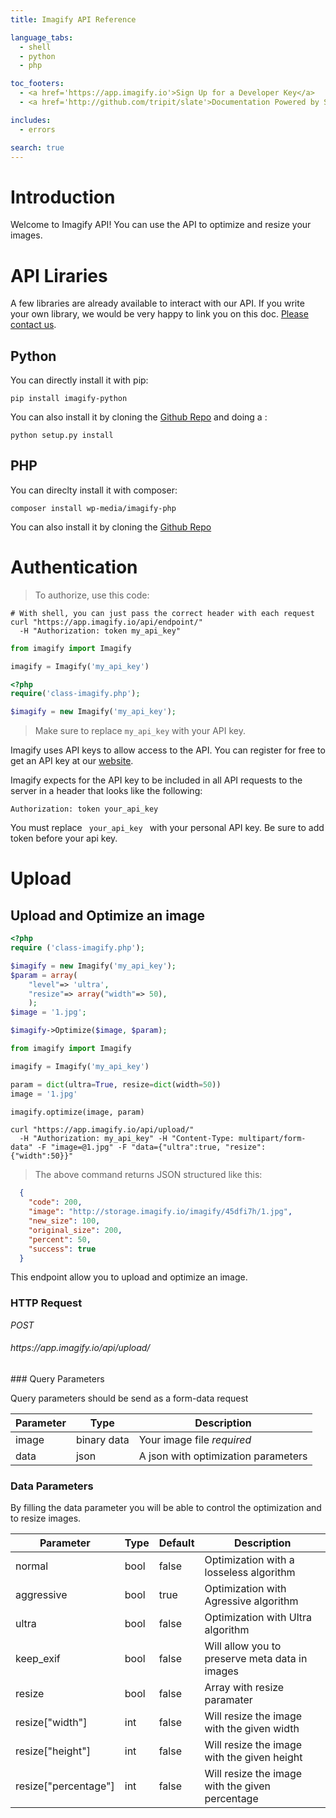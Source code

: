 ```yaml
---
title: Imagify API Reference

language_tabs:
  - shell
  - python
  - php

toc_footers:
  - <a href='https://app.imagify.io'>Sign Up for a Developer Key</a>
  - <a href='http://github.com/tripit/slate'>Documentation Powered by Slate</a>

includes:
  - errors

search: true
---
```


# Introduction

Welcome to Imagify API! You can use the API to optimize and resize your images. 

# API Liraries

A few libraries are already available to interact with our API. If you write your own library, we would be very happy to link you on this doc. [Please contact us](mailto:contact@imagify.io).

## Python

You can directly install it with pip: 

`pip install imagify-python`

You can also install it by cloning the [Github Repo](https://github.com/wp-media/imagify-python) and doing a : 

`python setup.py install`

## PHP

You can direclty install it with composer:

`composer install wp-media/imagify-php`

You can also install it by cloning the [Github Repo](https://github.com/wp-media/imagify-php)

# Authentication

> To authorize, use this code:

```shell
# With shell, you can just pass the correct header with each request
curl "https://app.imagify.io/api/endpoint/"
  -H "Authorization: token my_api_key"
```

```python
from imagify import Imagify

imagify = Imagify('my_api_key')
```

```php
<?php
require('class-imagify.php');

$imagify = new Imagify('my_api_key');
```


> Make sure to replace `my_api_key` with your API key.

Imagify uses API keys to allow access to the API. You can register for free to get an API key at our [website](https://app.imagify.io).

Imagify expects for the API key to be included in all API requests to the server in a header that looks like the following:

`Authorization: token your_api_key`

<aside class="notice">
You must replace <code> your_api_key </code> with your personal API key.
Be sure to add token before your api key.
</aside>

# Upload

## Upload and Optimize an image

```php
<?php
require ('class-imagify.php');

$imagify = new Imagify('my_api_key');
$param = array(
	"level"=> 'ultra',
	"resize"=> array("width"=> 50),
	);
$image = '1.jpg';	

$imagify->Optimize($image, $param);
```

```python
from imagify import Imagify

imagify = Imagify('my_api_key')

param = dict(ultra=True, resize=dict(width=50))
image = '1.jpg'

imagify.optimize(image, param)
```

```shell
curl "https://app.imagify.io/api/upload/"
  -H "Authorization: my_api_key" -H "Content-Type: multipart/form-data" -F "image=@1.jpg" -F "data={"ultra":true, "resize":{"width":50}}"
```

> The above command returns JSON structured like this:

```json
  {
    "code": 200,
    "image": "http://storage.imagify.io/imagify/45dfi7h/1.jpg",
    "new_size": 100,
    "original_size": 200,
    "percent": 50,
    "success": true
  }

```

This endpoint allow you to upload and optimize an image.

### HTTP Request

<div class="api-endpoint">
    <div class="endpoint-data">
        <i class="label label-post">POST</i>
        <h6>https://app.imagify.io/api/upload/</h6>
    </div>
</div>
### Query Parameters

Query parameters should be send as a form-data request

Parameter | Type | Description
--------- | ------- | -----------
image | binary data | Your image file <i class="label label-info">required</i>
data | json | A json with optimization parameters


### Data Parameters

By filling the data parameter you will be able to control the optimization and to resize images.

Parameter | Type | Default | Description
--------- | ------- | ------ | -----------
normal |bool| false | Optimization with a losseless algorithm
aggressive |bool| true | Optimization with Agressive algorithm
ultra | bool|false | Optimization with Ultra algorithm
keep_exif |bool| false | Will allow you to preserve meta data in images
resize | bool|false | Array with resize paramater
resize["width"] |int| false | Will resize the image with the given width
resize["height"] |int| false | Will resize the image with the given height
resize["percentage"] |int| false | Will resize the image with the given percentage


